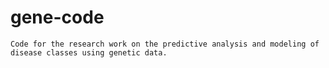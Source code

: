# gene-code

`Code for the research work on the predictive analysis and modeling of disease classes using genetic data.`



